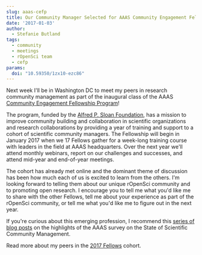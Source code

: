 ```yaml
---
slug: aaas-cefp
title: Our Community Manager Selected for AAAS Community Engagement Fellowship Program
date: '2017-01-03'
author:
  - Stefanie Butland
tags:
  - community
  - meetings
  - rOpenSci team
  - cefp
params:
  doi: "10.59350/1zx10-ezc86"
---
```



Next week I'll be in Washington DC to meet my peers in research community management as part of the inaugural class of the AAAS [Community Engagement Fellowship Program](https://www.cscce.org/cefp/)!

The program, funded by the [Alfred P. Sloan Foundation](https://sloan.org/), has a mission to improve community building and collaboration in scientific organizations and research collaborations by providing a year of training and support to a cohort of scientific community managers. The Fellowship will begin in January 2017 when we 17 Fellows gather for a week-long training course with leaders in the field at AAAS headquarters. Over the next year we'll attend monthly webinars, report on our challenges and successes, and attend mid-year and end-of-year meetings.

The cohort has already met online and the dominant theme of discussion has been how much each of us is excited to learn from the others. I'm looking forward to telling them about our unique rOpenSci community and to promoting open research. I encourage you to tell me what you'd like me to share with the other Fellows, tell me about your experience as part of the rOpenSci community, or tell me what you'd like me to figure out in the next year.

If you're curious about this emerging profession, I recommend this [series of blog posts](https://www.cscce.org/tag/state-of-scientific-community-management/) on the highlights of the AAAS survey on the State of Scientific Community Management.

Read more about my peers in the [2017 Fellows](https://www.cscce.org/2016/12/05/introducing-the-2017-community-engagement-fellows/) cohort.

